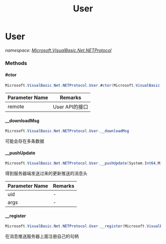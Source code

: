 ﻿---
title: User
---

# User
_namespace: [Microsoft.VisualBasic.Net.NETProtocol](N-Microsoft.VisualBasic.Net.NETProtocol.html)_





### Methods

#### #ctor
```csharp
Microsoft.VisualBasic.Net.NETProtocol.User.#ctor(Microsoft.VisualBasic.Net.IPEndPoint,System.String)
```


|Parameter Name|Remarks|
|--------------|-------|
|remote|User API的接口|


#### __downloadMsg
```csharp
Microsoft.VisualBasic.Net.NETProtocol.User.__downloadMsg
```
可能会存在多条数据

#### __pushUpdate
```csharp
Microsoft.VisualBasic.Net.NETProtocol.User.__pushUpdate(System.Int64,Microsoft.VisualBasic.Net.Protocols.RequestStream)
```
得到服务器端发送过来的更新推送的消息头

|Parameter Name|Remarks|
|--------------|-------|
|uid|-|
|args|-|


#### __register
```csharp
Microsoft.VisualBasic.Net.NETProtocol.User.__register(Microsoft.VisualBasic.Net.NETProtocol.Protocols.InitPOSTBack,Microsoft.VisualBasic.Net.NETProtocol.User)
```
在消息推送服务器上面注册自己的句柄


